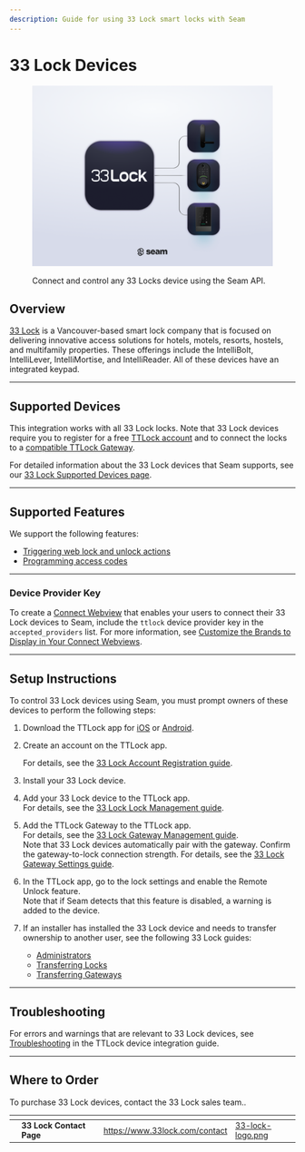 ```yaml
---
description: Guide for using 33 Lock smart locks with Seam
---
```


# 33 Lock Devices

<figure><picture><source srcset="../../.gitbook/assets/33lock-manufacturer-page-cover-dark.png" media="(prefers-color-scheme: dark)"><img src="../../.gitbook/assets/33lock-manufacturer-page-cover-light.png" alt="Connect and control any 33 Locks device using the Seam API."></picture><figcaption><p>Connect and control any 33 Locks device using the Seam API.</p></figcaption></figure>

## Overview

[33 Lock](https://www.33lock.com/) is a Vancouver-based smart lock company that is focused on delivering innovative access solutions for hotels, motels, resorts, hostels, and multifamily properties. These offerings include the IntelliBolt, IntelliLever, IntelliMortise, and IntelliReader. All of these devices have an integrated keypad.

***

## Supported Devices

This integration works with all 33 Lock locks. Note that 33 Lock devices require you to register for a free [TTLock account](https://33lock.notion.site/Account-Registration-13050a6ca1ac81788991ecb923a2cb04#13050a6ca1ac8008b3ece7ed6bbbd094) and to connect the locks to a [compatible TTLock Gateway](https://33lock.notion.site/Gateway-Management-13050a6ca1ac811f9962fe949fefcc7a#13650a6ca1ac80d599e7edf5ffc171cf).

For detailed information about the 33 Lock devices that Seam supports, see our [33 Lock Supported Devices page](https://www.seam.co/manufacturers/33-lock).

***

## Supported Features

We support the following features:

* [Triggering web lock and unlock actions](../../products/smart-locks/lock-and-unlock.md)
* [Programming access codes](../../products/smart-locks/access-codes/)

***

### Device Provider Key

To create a [Connect Webview](../../capability-guides/device-and-system-capabilities/connect-webviews/) that enables your users to connect their 33 Lock devices to Seam, include the `ttlock` device provider key in the `accepted_providers` list. For more information, see [Customize the Brands to Display in Your Connect Webviews](../../capability-guides/device-and-system-capabilities/connect-webviews/customizing-connect-webviews.md#customize-the-brands-to-display-in-your-connect-webviews).

***

## Setup Instructions

To control 33 Lock devices using Seam, you must prompt owners of these devices to perform the following steps:

1. Download the TTLock app for [iOS](https://apps.apple.com/us/app/ttlock/id1033046018) or [Android](https://play.google.com/store/apps/details?id=com.tongtongsuo.app\&hl=en_CA).
2.  Create an account on the TTLock app.

    For details, see the [33 Lock Account Registration guide](https://33lock.notion.site/Account-Registration-13050a6ca1ac81788991ecb923a2cb04#13050a6ca1ac8008b3ece7ed6bbbd094).
3. Install your 33 Lock device.
4. Add your 33 Lock device to the TTLock app.\
   For details, see the [33 Lock Lock Management guide](https://33lock.notion.site/Lock-Management-13050a6ca1ac81449b3cf68f8b463267#13650a6ca1ac80ecaf8de356da907a9d).
5. Add the TTLock Gateway to the TTLock app.\
   For details, see the [33 Lock Gateway Management guide](https://33lock.notion.site/Gateway-Management-13050a6ca1ac811f9962fe949fefcc7a).\
   Note that 33 Lock devices automatically pair with the gateway. Confirm the gateway-to-lock connection strength. For details, see the [33 Lock Gateway Settings guide](https://33lock.notion.site/Gateway-Settings-13550a6ca1ac80f59574f9df40463431#13750a6ca1ac80758293cf85026ef835).
6. In the TTLock app, go to the lock settings and enable the Remote Unlock feature.\
   Note that if Seam detects that this feature is disabled, a warning is added to the device.
7. If an installer has installed the 33 Lock device and needs to transfer ownership to another user, see the following 33 Lock guides:
   * [Administrators](https://33lock.notion.site/Administrators-13050a6ca1ac81de9c9cdaab35f98002)
   * [Transferring Locks](https://33lock.notion.site/Lock-Management-13050a6ca1ac81449b3cf68f8b463267#13650a6ca1ac80c8b96ef07012bc0457)
   * [Transferring Gateways](https://33lock.notion.site/Gateway-Management-13050a6ca1ac811f9962fe949fefcc7a#13050a6ca1ac806885c7f44966275cd0)

***

## Troubleshooting

For errors and warnings that are relevant to 33 Lock devices, see [Troubleshooting](../../device-guides/ttlock-locks.md#troubleshooting) in the TTLock device integration guide.

***

## Where to Order

To purchase 33 Lock devices, contact the 33 Lock sales team..

<table data-view="cards"><thead><tr><th></th><th></th><th></th><th data-hidden data-card-target data-type="content-ref"></th><th data-hidden data-card-cover data-type="files"></th></tr></thead><tbody><tr><td></td><td><strong>33 Lock Contact Page</strong></td><td></td><td><a href="https://www.33lock.com/contact">https://www.33lock.com/contact</a></td><td><a href="../../.gitbook/assets/33-lock-logo.png">33-lock-logo.png</a></td></tr></tbody></table>
